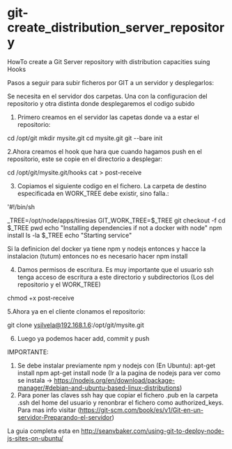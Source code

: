 # git-create_distribution_server_repository
HowTo create a Git Server repository with distribution capacities suing Hooks

Pasos a seguir para subir ficheros por GIT a un servidor y desplegarlos:

Se necesita en el servidor dos carpetas. Una con la configuracion del repositorio y otra distinta donde desplegaremos el codigo subido

1. Primero creamos en el servidor las capetas donde va a estar el repositorio:

cd /opt/git
mkdir mysite.git
cd mysite.git
git --bare init

2.Ahora creamos el hook que hara que cuando hagamos push en el repositorio, este se copie en el directorio a desplegar:

cd /opt/git/mysite.git/hooks
cat > post-receive

3. Copiamos el siguiente codigo en el fichero. La carpeta de destino especificada en WORK_TREE debe existir, sino falla.:

'#!/bin/sh

_TREE=/opt/node/apps/tiresias
GIT_WORK_TREE=$_TREE git checkout -f
cd $_TREE
pwd
echo "Installing dependencies if not a docker with node"
npm install
ls -la $_TREE
echo "Starting service"


Si la definicion del docker ya tiene npm y nodejs entonces y hacce la instalacion (tutum) entonces no es necesario hacer npm install

4. Damos permisos de escritura. Es muy importante que el usuario ssh tenga acceso de escritura a este directorio y subdirectorios (Los del repositorio y el WORK_TREE)

chmod +x post-receive

5.Ahora ya en el cliente clonamos el repositorio:

git clone ysilvela@192.168.1.6:/opt/git/mysite.git

6. Luego ya podemos hacer add, commit y push


IMPORTANTE:
1. Se debe instalar previamente npm y nodejs con (En Ubuntu):
      apt-get install npm
      apt-get install node (Ir a la pagina de nodejs para ver como se instala -> https://nodejs.org/en/download/package-manager/#debian-and-ubuntu-based-linux-distributions)
2. Para poner las claves ssh hay que copiar el fichero .pub en la carpeta .ssh del home del usuario y renonbrar el fichero como authorized_keys. Para mas info visitar 	(https://git-scm.com/book/es/v1/Git-en-un-servidor-Preparando-el-servidor)

La guia completa esta en http://seanvbaker.com/using-git-to-deploy-node-js-sites-on-ubuntu/


